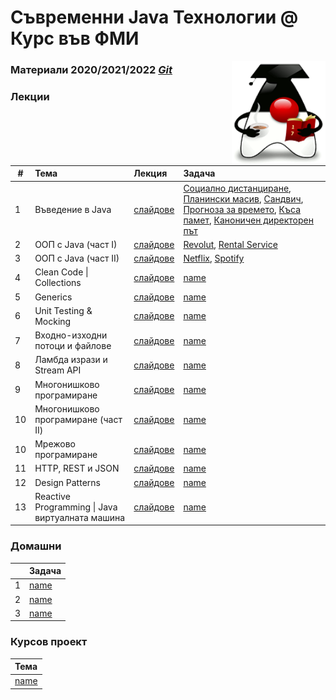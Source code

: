 # Съвременни Java Технологии @ Курс във ФМИ #
[<img src="Java_Duke_learning.png" width="150" align="right"/>](Java_Duke_learning.png)

### Материали 2020/2021/2022 [***Git***](https://github.com/fmi/java-course)
<!-- [***Грейдър***](https://codepost.io/student/MJT2022/Winter%202021%2F2022/) -->

### Лекции ###
| # | Тема | Лекция | Задача |
| - | :--- | :----- | :----- |
| 1 | Въведение в Java | [слайдове](https://fmi.github.io/java-course/01-intro-to-java/lecture/slides.html) | [Социално дистанциране](https://github.com/lia2353/Modern_Java_Technologies/tree/main/Lab1/01-social-distancing), [Планински масив](https://github.com/lia2353/Modern_Java_Technologies/tree/main/Lab1/01-array-analyzer), [Сандвич](https://github.com/lia2353/Modern_Java_Technologies/tree/main/Lab1/02-sandwich), [Прогноза за времето](https://github.com/lia2353/Modern_Java_Technologies/tree/main/Lab1/02-weather-forecaster), [Къса памет](https://github.com/lia2353/Modern_Java_Technologies/tree/main/Lab1/03-remembrall), [Каноничен директорен път](https://github.com/lia2353/Modern_Java_Technologies/tree/main/Lab1/03-path-canonizer)|
| 2 | ООП с Java (част I) | [слайдове](https://fmi.github.io/java-course/02-oop-in-java-i/lecture/slides.html) | [Revolut](https://github.com/lia2353/Modern_Java_Technologies/tree/main/Lab2/Revolut), [Rental Service](https://github.com/lia2353/Modern_Java_Technologies/tree/main/Lab2/RentalService) |
| 3 | ООП с Java (част II) | [слайдове](https://fmi.github.io/java-course/03-oop-in-java-ii/lecture/slides.html) | [Netflix](https://github.com/lia2353/Modern_Java_Technologies/tree/main/Lab3/Netflix), [Spotify](https://github.com/lia2353/Modern_Java_Technologies/tree/main/Lab3/Spotify) |
| 4 | Clean Code \| Collections | [слайдове](https://fmi.github.io/java-course/04-clean-code-collections/lecture/slides.html) | [name](https://github.com/lia2353/Modern_Java_Technologies) |
| 5 | Generics | [слайдове](https://fmi.github.io/java-course/05-generics/lecture/slides.html) |[name](https://github.com/lia2353/Modern_Java_Technologies) |
| 6 | Unit Testing & Mocking | [слайдове](https://fmi.github.io/java-course/06-unit-testing-and-mocking/lecture/slides.html) | [name](https://github.com/lia2353/Modern_Java_Technologies) |
| 7 | Входно-изходни потоци и файлове | [слайдове](https://fmi.github.io/java-course/07-io-streams-and-files/lecture/slides.html) | [name](https://github.com/lia2353/Modern_Java_Technologies) |
| 8 | Ламбда изрази и Stream API | [слайдове](https://fmi.github.io/java-course/08-lambdas-and-stream-api/lecture/slides.html) | [name](https://github.com/lia2353/Modern_Java_Technologies) |
| 9 | Многонишково програмиране | [слайдове](https://fmi.github.io/java-course/09-threads/lecture/slides.html) | [name](https://github.com/lia2353/Modern_Java_Technologies) |
| 10 | Многонишково програмиране (част II) | [слайдове](https://fmi.github.io/java-course/10-network/lecture/slides.html) | [name](https://github.com/lia2353/Modern_Java_Technologies) |
| 10 | Мрежово програмиране | [слайдове](https://fmi.github.io/java-course/10-network/lecture/slides.html#19) | [name](https://github.com/lia2353/Modern_Java_Technologies) |
| 11 | HTTP, REST и JSON | [слайдове](https://fmi.github.io/java-course/11-http-rest/lecture/slides.html) | [name](https://github.com/lia2353/Modern_Java_Technologies) |
| 12 | Design Patterns | [слайдове](https://fmi.github.io/java-course/12-design-patterns/lecture/slides.html) | [name](https://github.com/lia2353/Modern_Java_Technologies) |
| 13 | Reactive Programming \| Java виртуалната машина | [слайдове](https://fmi.github.io/java-course/13-reactive-jvm/lecture/slides.html) | [name](https://github.com/lia2353/Modern_Java_Technologies) |


### Домашни ###
|   | Задача | 
| - | :--- | 
| 1 | [name](https://github.com/lia2353/Modern_Java_Technologies) |
| 2 | [name](https://github.com/lia2353/Modern_Java_Technologiesd) |
| 3 | [name](https://github.com/lia2353/Modern_Java_Technologies) |

### Курсов проект ###
| Тема |
| :--- |
| [name](https://github.com/lia2353/Modern_Java_Technologies) |
    
